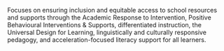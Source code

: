 Focuses on ensuring inclusion and equitable access to school resources and supports through the Academic Response to Intervention, Positive Behavioural Interventions & Supports, differentiated instruction, the Universal Design for Learning, linguistically and culturally responsive pedagogy, and acceleration-focused literacy support for all learners.
